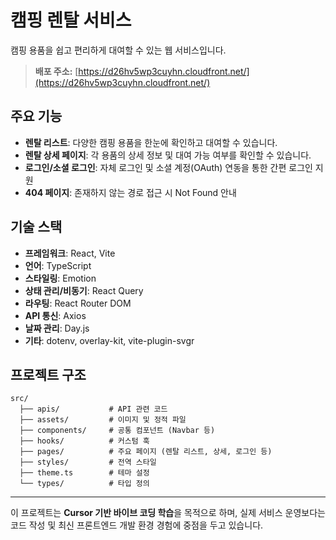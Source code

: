 # 캠핑 렌탈 서비스

캠핑 용품을 쉽고 편리하게 대여할 수 있는 웹 서비스입니다.

> **배포 주소:** [https://d26hv5wp3cuyhn.cloudfront.net/](https://d26hv5wp3cuyhn.cloudfront.net/)

## 주요 기능

- **렌탈 리스트**: 다양한 캠핑 용품을 한눈에 확인하고 대여할 수 있습니다.
- **렌탈 상세 페이지**: 각 용품의 상세 정보 및 대여 가능 여부를 확인할 수 있습니다.
- **로그인/소셜 로그인**: 자체 로그인 및 소셜 계정(OAuth) 연동을 통한 간편 로그인 지원
- **404 페이지**: 존재하지 않는 경로 접근 시 Not Found 안내

## 기술 스택

- **프레임워크**: React, Vite
- **언어**: TypeScript
- **스타일링**: Emotion
- **상태 관리/비동기**: React Query
- **라우팅**: React Router DOM
- **API 통신**: Axios
- **날짜 관리**: Day.js
- **기타**: dotenv, overlay-kit, vite-plugin-svgr

## 프로젝트 구조

```
src/
  ├── apis/           # API 관련 코드
  ├── assets/         # 이미지 및 정적 파일
  ├── components/     # 공통 컴포넌트 (Navbar 등)
  ├── hooks/          # 커스텀 훅
  ├── pages/          # 주요 페이지 (렌탈 리스트, 상세, 로그인 등)
  ├── styles/         # 전역 스타일
  ├── theme.ts        # 테마 설정
  └── types/          # 타입 정의
```

---

이 프로젝트는 **Cursor 기반 바이브 코딩 학습**을 목적으로 하며, 실제 서비스 운영보다는 코드 작성 및 최신 프론트엔드 개발 환경 경험에 중점을 두고 있습니다.
